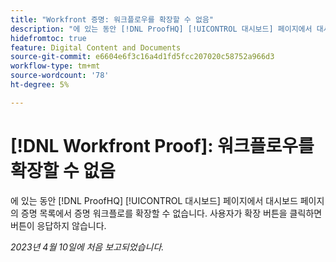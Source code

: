 ```yaml
---
title: "Workfront 증명: 워크플로우를 확장할 수 없음"
description: "에 있는 동안 [!DNL ProofHQ] [!UICONTROL 대시보드] 페이지에서 대시보드 페이지의 증명 목록에서 증명 워크플로를 확장할 수 없습니다. 사용자가 확장 버튼을 클릭하면 버튼이 응답하지 않습니다."
hidefromtoc: true
feature: Digital Content and Documents
source-git-commit: e6604e6f3c16a4d1fd5fcc207020c58752a966d3
workflow-type: tm+mt
source-wordcount: '78'
ht-degree: 5%

---
```



# [!DNL Workfront Proof]: 워크플로우를 확장할 수 없음

<!--Won't fix, live until Proof deprecated-->

에 있는 동안 [!DNL ProofHQ] [!UICONTROL 대시보드] 페이지에서 대시보드 페이지의 증명 목록에서 증명 워크플로를 확장할 수 없습니다. 사용자가 확장 버튼을 클릭하면 버튼이 응답하지 않습니다.

_2023년 4월 10일에 처음 보고되었습니다._
